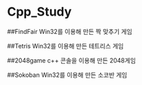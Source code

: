 # Cpp_Study
##FindFair
Win32를 이용해 만든 짝 맞추기 게임

##Tetris
Win32를 이용해 만든 테트리스 게임

##2048game
c++ 콘솔을 이용해 만든 2048게임

##Sokoban
Win32를 이용해 만든 소코반 게임
